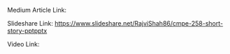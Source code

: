 Medium Article Link:



Slideshare Link: https://www.slideshare.net/RajviShah86/cmpe-258-short-story-pptpptx



Video Link: 
